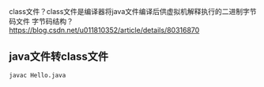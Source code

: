 

class文件？class文件是编译器将java文件编译后供虚拟机解释执行的二进制字节码文件
字节码结构？https://blog.csdn.net/u011810352/article/details/80316870


## java文件转class文件
```
javac Hello.java
```
